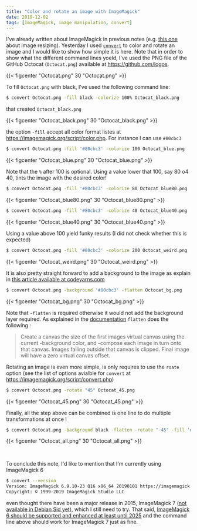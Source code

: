 ```yaml
---
title: "Color and rotate an image with ImageMagick"
date: 2019-12-02
tags: [ImageMagick, image manipulation, convert]
---
```



I've already written about ImageMagick in previous notes (e.g. [this
one](/notes/imagemagick/resizeimagemagick) about image resizing). Yesterday I
used [`convert`](https://imagemagick.org/script/convert.php) to color and rotate
an image and I would like to show how simple it is here. Note that in order to
show what the different command lines yoeld, I've used the PNG file of the
GitHub Octocat (`Octocat.png`) available at https://github.com/logos.

{{< figcenter "Octocat.png" 30 "Octocat.png" >}}

To fill `Octocat.png` with black, I've used the following command line:

```sh
$ convert Octocat.png -fill black -colorize 100% Octocat_black.png
```

that created `Octocat_black.png`

{{< figcenter "Octocat_black.png" 30 "Octocat_black.png" >}}


the option `-fill` accept all color format listes at  https://imagemagick.org/script/color.php. For instance I can use `#80cbc3`


```sh
$ convert Octocat.png -fill '#80cbc3' -colorize 100 Octocat_blue.png
```

{{< figcenter "Octocat_blue.png" 30 "Octocat_blue.png" >}}

Note that the `%` after 100 is optional. Using a value lower that 100, say 80 o4 40, tints the image with the desired color!


```sh
$ convert Octocat.png -fill '#80cbc3' -colorize 80 Octocat_blue80.png
```

{{< figcenter "Octocat_blue80.png" 30 "Octocat_blue80.png" >}}


```sh
$ convert Octocat.png -fill '#80cbc3' -colorize 40 Octocat_blue40.png
```

{{< figcenter "Octocat_blue40.png" 30 "Octocat_blue40.png" >}}

Using a value above 100 yield funky results (I did not check whether this is expected)

```sh
$ convert Octocat.png -fill '#80cbc3' -colorize 200 Octocat_weird.png
```

{{< figcenter "Octocat_weird.png" 30 "Octocat_weird.png" >}}

It is also pretty straight forward to add a background to the image as explain in [this article available at codeyarns.com](https://codeyarns.com/2014/11/19/how-to-set-background-color-in-imagemagick/)


```sh
$ convert Octocat.png -background '#80cbc3' -flatten Octocat_bg.png
```

{{< figcenter "Octocat_bg.png" 30 "Octocat_bg.png" >}}


Note that `-flatten` is required otherwise it would not add the background layer required.
As explained in the [documentation](https://imagemagick.org/script/command-line-options.php#layers) `flatten` does the following :

>  Create a canvas the size of the first images virtual canvas using the current -background color, and -compose each image in turn onto that canvas. Images falling outside that canvas is clipped. Final image will have a zero virtual canvas offset.


Rotating an image is even more simple, is only requires to use the `roate` option (see the list of options avialble for `convert` at https://imagemagick.org/script/convert.php)


```sh
$ convert Octocat.png -rotate "45" Octocat_45.png
```

{{< figcenter "Octocat_45.png" 30 "Octocat_45.png" >}}


Finally, all the step above can be combined is one line to do multiple transformations at once !

```sh
$ convert Octocat.png -background black -flatten -rotate "-45" -fill '#80cbc3' -colorize 80 Octocat_all.png
```

{{< figcenter "Octocat_all.png" 30 "Octocat_all.png" >}}

<br>


To conclude this note, I'd like to mention that I'm currently using ImageMagick 6

```sh
$ convert --version
Version: ImageMagick 6.9.10-23 Q16 x86_64 20190101 https://imagemagick.org
Copyright: © 1999-2019 ImageMagick Studio LLC
```

even thought there have been a major release in 2015, ImageMagick 7 ([not
available in Debian Sid yet](https://tracker.debian.org/pkg/imagemagick)), which
I still need to try. That said, [ImageMagick 6 should be supported and enhanced
at least until
2025](https://www.imagemagick.org/discourse-server/viewtopic.php?t=28749) and
the command line above should work for ImageMagick 7 just as fine.